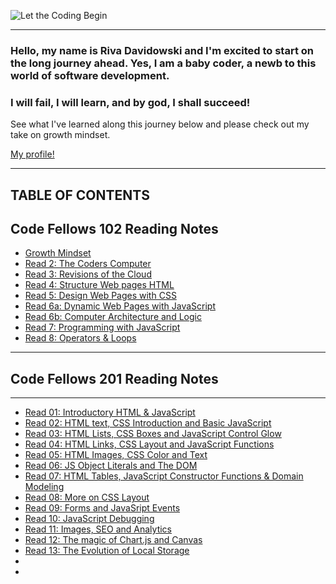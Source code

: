 ![Let the Coding Begin](https://media.giphy.com/media/zOvBKUUEERdNm/giphy.gif)

------------------------
### Hello, my name is Riva Davidowski and I'm excited to start on the long journey ahead. Yes, I am a baby coder, a newb to this world of software development. 
### I will fail, I will learn, and by god, I shall succeed! 
See what I've learned along this journey below and please check out my take on growth mindset.

[My profile!](https://rivad2.github.io/reading-notes/)

-----------------
## TABLE OF CONTENTS

## Code Fellows 102 Reading Notes

* [Growth Mindset](growthmindset.md)
* [Read 2: The Coders Computer](coder-computers.md)
* [Read 3: Revisions of the Cloud](commit-to-git.md)
* [Read 4: Structure Web pages HTML](structure-html.md)
* [Read 5: Design Web Pages with CSS](structure-css.md)
* [Read 6a: Dynamic Web Pages with JavaScript](javascript.md)
* [Read 6b: Computer Architecture and Logic](architectureandLogic.md)
* [Read 7: Programming with JavaScript](programmingjs.md)
* [Read 8: Operators & Loops](opsandloops.md)


----------------------------

## Code Fellows 201 Reading Notes
------------------------------
* [Read 01: Introductory HTML & JavaScript](201/class-01.md)
* [Read 02: HTML text, CSS Introduction and Basic JavaScript](201/class-02.md)
* [Read 03: HTML Lists, CSS Boxes and JavaScript Control Glow](201/class-03.md)
* [Read 04: HTML Links, CSS Layout and JavaScript Functions](201/class-04.md)
* [Read 05: HTML Images, CSS Color and Text](201/class-05.md)
* [Read 06: JS Object Literals and The DOM](201/class-06.md)
* [Read 07: HTML Tables, JavaScript Constructor Functions & Domain Modeling](201/class-07.md)
* [Read 08: More on CSS Layout](201/class-08.md)
* [Read 09: Forms and JavaSript Events](201/class-09.md)
* [Read 10: JavaScript Debugging](201/class-10.md)
* [Read 11: Images, SEO and Analytics](201/class-11.md)
* [Read 12: The magic of Chart.js and Canvas](201/class-12.md)
* [Read 13: The Evolution of Local Storage](201/class-13.md)
* []()
* []()